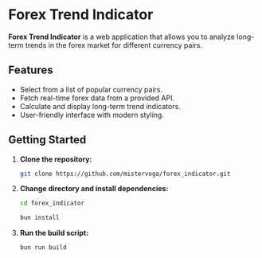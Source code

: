 # Forex Trend Indicator

**Forex Trend Indicator** is a web application that allows you to analyze long-term trends in the forex market for different currency pairs.

## Features

- Select from a list of popular currency pairs.
- Fetch real-time forex data from a provided API.
- Calculate and display long-term trend indicators.
- User-friendly interface with modern styling.

## Getting Started

1. **Clone the repository:**

   ```bash
   git clone https://github.com/mistervoga/forex_indicator.git
   ```

2. **Change directory and install dependencies:**

   ```bash
   cd forex_indicator
   ```

   ```bash
   bun install
   ```

3. **Run the build script:**

   ```bash
   bun run build
   ```
